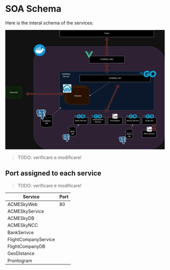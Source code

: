 # SOA Schema

Here is the interal schema of the services:

![draw.io soa schema](assets/soa.png "SOA Structure")

> TODO: verificare e modificare!

## Port assigned to each service

> TODO: verificare e modificare!

| Service              | Port |
| -------------------- | ---- |
| ACMESkyWeb           | 80   |
| ACMESkyService       |      |
| ACMESkyDB            |      |
| ACMESkyNCC           |      |
| BankSerivce          |      |
| FlightCompanyService |      |
| FlightCompanyDB      |      |
| GeoDistance          |      |
| Prontogram           |      |

